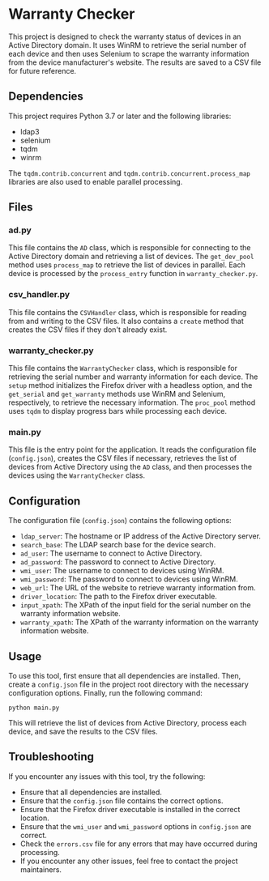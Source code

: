 # Warranty Checker

This project is designed to check the warranty status of devices in an Active Directory domain. It uses WinRM to retrieve the serial number of each device and then uses Selenium to scrape the warranty information from the device manufacturer's website. The results are saved to a CSV file for future reference.

## Dependencies

This project requires Python 3.7 or later and the following libraries:

- ldap3
- selenium
- tqdm
- winrm

The `tqdm.contrib.concurrent` and `tqdm.contrib.concurrent.process_map` libraries are also used to enable parallel processing.

## Files

### ad.py

This file contains the `AD` class, which is responsible for connecting to the Active Directory domain and retrieving a list of devices. The `get_dev_pool` method uses `process_map` to retrieve the list of devices in parallel. Each device is processed by the `process_entry` function in `warranty_checker.py`.

### csv_handler.py

This file contains the `CSVHandler` class, which is responsible for reading from and writing to the CSV files. It also contains a `create` method that creates the CSV files if they don't already exist.

### warranty_checker.py

This file contains the `WarrantyChecker` class, which is responsible for retrieving the serial number and warranty information for each device. The `setup` method initializes the Firefox driver with a headless option, and the `get_serial` and `get_warranty` methods use WinRM and Selenium, respectively, to retrieve the necessary information. The `proc_pool` method uses `tqdm` to display progress bars while processing each device.

### main.py

This file is the entry point for the application. It reads the configuration file (`config.json`), creates the CSV files if necessary, retrieves the list of devices from Active Directory using the `AD` class, and then processes the devices using the `WarrantyChecker` class.

## Configuration

The configuration file (`config.json`) contains the following options:

- `ldap_server`: The hostname or IP address of the Active Directory server.
- `search_base`: The LDAP search base for the device search.
- `ad_user`: The username to connect to Active Directory.
- `ad_password`: The password to connect to Active Directory.
- `wmi_user`: The username to connect to devices using WinRM.
- `wmi_password`: The password to connect to devices using WinRM.
- `web_url`: The URL of the website to retrieve warranty information from.
- `driver_location`: The path to the Firefox driver executable.
- `input_xpath`: The XPath of the input field for the serial number on the warranty information website.
- `warranty_xpath`: The XPath of the warranty information on the warranty information website.

## Usage

To use this tool, first ensure that all dependencies are installed. Then, create a `config.json` file in the project root directory with the necessary configuration options. Finally, run the following command:

```
python main.py
```

This will retrieve the list of devices from Active Directory, process each device, and save the results to the CSV files.

## Troubleshooting

If you encounter any issues with this tool, try the following:

- Ensure that all dependencies are installed.
- Ensure that the `config.json` file contains the correct options.
- Ensure that the Firefox driver executable is installed in the correct location.
- Ensure that the `wmi_user` and `wmi_password` options in `config.json` are correct.
- Check the `errors.csv` file for any errors that may have occurred during processing.
- If you encounter any other issues, feel free to contact the project maintainers.
